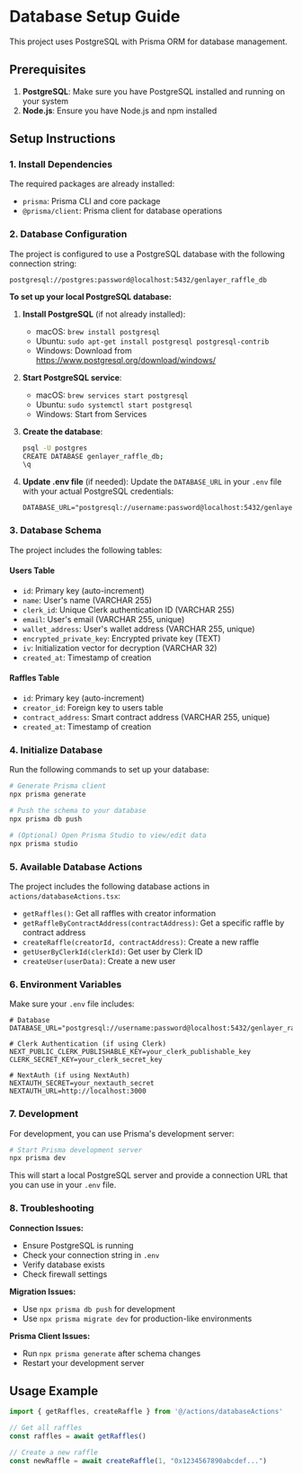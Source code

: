 # Database Setup Guide

This project uses PostgreSQL with Prisma ORM for database management.

## Prerequisites

1. **PostgreSQL**: Make sure you have PostgreSQL installed and running on your system
2. **Node.js**: Ensure you have Node.js and npm installed

## Setup Instructions

### 1. Install Dependencies

The required packages are already installed:
- `prisma`: Prisma CLI and core package
- `@prisma/client`: Prisma client for database operations

### 2. Database Configuration

The project is configured to use a PostgreSQL database with the following connection string:
```
postgresql://postgres:password@localhost:5432/genlayer_raffle_db
```

**To set up your local PostgreSQL database:**

1. **Install PostgreSQL** (if not already installed):
   - macOS: `brew install postgresql`
   - Ubuntu: `sudo apt-get install postgresql postgresql-contrib`
   - Windows: Download from https://www.postgresql.org/download/windows/

2. **Start PostgreSQL service**:
   - macOS: `brew services start postgresql`
   - Ubuntu: `sudo systemctl start postgresql`
   - Windows: Start from Services

3. **Create the database**:
   ```bash
   psql -U postgres
   CREATE DATABASE genlayer_raffle_db;
   \q
   ```

4. **Update .env file** (if needed):
   Update the `DATABASE_URL` in your `.env` file with your actual PostgreSQL credentials:
   ```
   DATABASE_URL="postgresql://username:password@localhost:5432/genlayer_raffle_db"
   ```

### 3. Database Schema

The project includes the following tables:

#### Users Table
- `id`: Primary key (auto-increment)
- `name`: User's name (VARCHAR 255)
- `clerk_id`: Unique Clerk authentication ID (VARCHAR 255)
- `email`: User's email (VARCHAR 255, unique)
- `wallet_address`: User's wallet address (VARCHAR 255, unique)
- `encrypted_private_key`: Encrypted private key (TEXT)
- `iv`: Initialization vector for decryption (VARCHAR 32)
- `created_at`: Timestamp of creation

#### Raffles Table
- `id`: Primary key (auto-increment)
- `creator_id`: Foreign key to users table
- `contract_address`: Smart contract address (VARCHAR 255, unique)
- `created_at`: Timestamp of creation

### 4. Initialize Database

Run the following commands to set up your database:

```bash
# Generate Prisma client
npx prisma generate

# Push the schema to your database
npx prisma db push

# (Optional) Open Prisma Studio to view/edit data
npx prisma studio
```

### 5. Available Database Actions

The project includes the following database actions in `actions/databaseActions.tsx`:

- `getRaffles()`: Get all raffles with creator information
- `getRaffleByContractAddress(contractAddress)`: Get a specific raffle by contract address
- `createRaffle(creatorId, contractAddress)`: Create a new raffle
- `getUserByClerkId(clerkId)`: Get user by Clerk ID
- `createUser(userData)`: Create a new user

### 6. Environment Variables

Make sure your `.env` file includes:

```env
# Database
DATABASE_URL="postgresql://username:password@localhost:5432/genlayer_raffle_db"

# Clerk Authentication (if using Clerk)
NEXT_PUBLIC_CLERK_PUBLISHABLE_KEY=your_clerk_publishable_key
CLERK_SECRET_KEY=your_clerk_secret_key

# NextAuth (if using NextAuth)
NEXTAUTH_SECRET=your_nextauth_secret
NEXTAUTH_URL=http://localhost:3000
```

### 7. Development

For development, you can use Prisma's development server:

```bash
# Start Prisma development server
npx prisma dev
```

This will start a local PostgreSQL server and provide a connection URL that you can use in your `.env` file.

### 8. Troubleshooting

**Connection Issues:**
- Ensure PostgreSQL is running
- Check your connection string in `.env`
- Verify database exists
- Check firewall settings

**Migration Issues:**
- Use `npx prisma db push` for development
- Use `npx prisma migrate dev` for production-like environments

**Prisma Client Issues:**
- Run `npx prisma generate` after schema changes
- Restart your development server

## Usage Example

```typescript
import { getRaffles, createRaffle } from '@/actions/databaseActions'

// Get all raffles
const raffles = await getRaffles()

// Create a new raffle
const newRaffle = await createRaffle(1, "0x1234567890abcdef...")
``` 